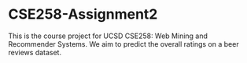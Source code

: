 # CSE258-Assignment2

This is the course project for UCSD CSE258: Web Mining and Recommender Systems. We aim to predict the overall ratings on a beer reviews dataset.
